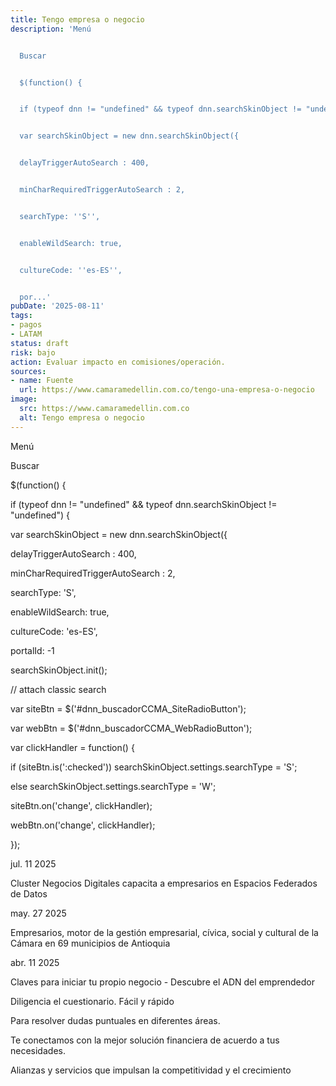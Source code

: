 ```yaml
---
title: Tengo empresa o negocio
description: 'Menú


  Buscar


  $(function() {


  if (typeof dnn != "undefined" && typeof dnn.searchSkinObject != "undefined") {


  var searchSkinObject = new dnn.searchSkinObject({


  delayTriggerAutoSearch : 400,


  minCharRequiredTriggerAutoSearch : 2,


  searchType: ''S'',


  enableWildSearch: true,


  cultureCode: ''es-ES'',


  por...'
pubDate: '2025-08-11'
tags:
- pagos
- LATAM
status: draft
risk: bajo
action: Evaluar impacto en comisiones/operación.
sources:
- name: Fuente
  url: https://www.camaramedellin.com.co/tengo-una-empresa-o-negocio
image:
  src: https://www.camaramedellin.com.co
  alt: Tengo empresa o negocio
---
```

Menú

Buscar

$(function() {

if (typeof dnn != "undefined" && typeof dnn.searchSkinObject != "undefined") {

var searchSkinObject = new dnn.searchSkinObject({

delayTriggerAutoSearch : 400,

minCharRequiredTriggerAutoSearch : 2,

searchType: 'S',

enableWildSearch: true,

cultureCode: 'es-ES',

portalId: -1

searchSkinObject.init();

// attach classic search

var siteBtn = $('#dnn_buscadorCCMA_SiteRadioButton');

var webBtn = $('#dnn_buscadorCCMA_WebRadioButton');

var clickHandler = function() {

if (siteBtn.is(':checked')) searchSkinObject.settings.searchType = 'S';

else searchSkinObject.settings.searchType = 'W';

siteBtn.on('change', clickHandler);

webBtn.on('change', clickHandler);

});

jul. 11 2025

Cluster Negocios Digitales capacita a empresarios en Espacios Federados de Datos

may. 27 2025

Empresarios, motor de la gestión empresarial, cívica, social y cultural de la Cámara en 69 municipios de Antioquia

abr. 11 2025

Claves para iniciar tu propio negocio - Descubre el ADN del emprendedor

Diligencia el cuestionario. Fácil y rápido

Para resolver dudas puntuales en diferentes áreas.

Te conectamos con la mejor solución financiera de acuerdo a tus necesidades.

Alianzas y servicios que impulsan la competitividad y el crecimiento